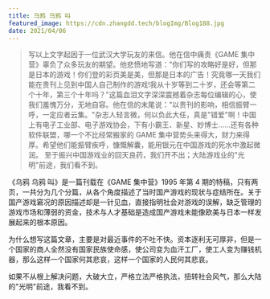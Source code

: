```yaml
---
title: 乌鸦 乌鸦 叫
featured_image: https://cdn.zhangdd.tech/blogImg/Blog188.jpg
date: 2021/04/06
---
```


> 写以上文字起因于一位武汉大学玩友的来信。他在信中痛责《GAME 集中营》辜负了众多玩友的期望。他悲愤地写道："你们写的攻略好是好，但那是日本的游戏！你们登的彩页美是美，但那是日本的广告！究竟哪一天我们能在贵刊上见到中国人自己制作的游戏!我从十岁等到二十岁，还会等第二个十年，第三个十年吗？"这篇血泪文字深深震撼着杂志每位编辑的心，使我们羞愧万分，无地自容。他在信的末尾说："以贵刊的影响，相信振臂一呼，一定应者云集。"杂志人轻言微，何以负此大任，真是"错爱"啊！中国上有电子工业部、电子游戏协会，下有小霸王、新星、妙博士……还有各种软件联盟，哪一个不比经常搬家的 GAME 集中营势头来得大，财力来得厚。希望他们能振臂疾呼，慷慨解囊，能用银元在中国游戏的死水中激起微润。 
> 至于振兴中国游戏业的回天良药，我们开不出；大陆游戏业的"光明"前途，我们看不到。

《乌鸦 乌鸦 叫》是一篇刊载在《GAME 集中营》1995 年第 4 期的特稿，只有两页，一共分为几个分篇，从各个角度描述了当时国产游戏的现状与症结所在。关于国产游戏窘况的原因描述却是一针见血，直接指明社会对游戏的误解，缺乏管理的游戏市场和薄弱的资金，技术与人才基础是造成国产游戏未能像欧美与日本一样发展起来的根本原因。

为什么想写这篇文章，主要是对最近事件的不吐不快。资本逐利无可厚非，但是一个国家的商人全然没有国家民族使命感，使公司变为血汗工厂，使工人变为赚钱机器，那么这样一个国家何其悲哀，这样一个国家的人民何其悲哀。

<!-- 难道我国的特色社会主义制度竟然不如万恶的资本主义？资本主义尚能保证工人的合法权益。我们国家是如何做的呢？我们国家的执法部门是如何做的呢？身处 996 的工作中的所有劳动者，创新能力被扼杀，思想逐渐变麻木，虽然表面来看，我国经济仍增速发展，但是只有深处其中才能感觉到其中隐藏着到底多大的隐患。就像上个世纪 GAME 集中营的主编发出的呐喊，当前我也有这样的疑惑，为了眼前利益而无情压榨的做法难道不是饮鸩止渴吗？ -->

如果不从根上解决问题，大破大立，严格立法严格执法，扭转社会风气，那么大陆的"光明"前途，我看不到。